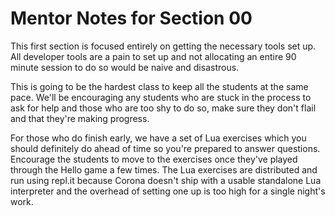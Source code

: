 # Mentor Notes for Section 00

This first section is focused entirely on getting the necessary tools set up.
All developer tools are a pain to set up and not allocating an entire 90 minute
session to do so would be naive and disastrous.

This is going to be the hardest class to keep all the students at the same pace.
We'll be encouraging any students who are stuck in the process to ask for help
and those who are too shy to do so, make sure they don't flail and that they're
making progress.

For those who do finish early, we have a set of Lua exercises which you should
definitely do ahead of time so you're prepared to answer questions. Encourage
the students to move to the exercises once they've played through the Hello
game a few times. The Lua exercises are distributed and run using repl.it
because Corona doesn't ship with a usable standalone Lua interpreter and the
overhead of setting one up is too high for a single night's work.

